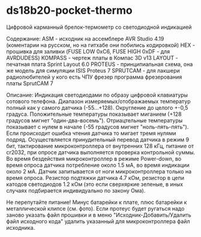 # ds18b20-pocket-thermo
Цифровой карманный брелок-термометр со светодиодной индикацией

Содержание:
ASM - исходник на ассемблере AVR Studio 4.19 (коментарии на русском, но на гитхабе они побились кодировкой)
HEX - прошивка для заливки (FUSE LOW 0xC6, FUSE HIGH 0xDF - для AVRDUDESS)
KOMPASS - чертеж платы в Компас 3D v13
LAYOUT - печатная плата Sprint Layout 6.0
PROTEUS - принципиальная схема, она же модель для симуляции ISIS Proteus 7
SPRUTCAM - для лакшери радиолюбителей у кого есть ЧПУ фрезер программа фрезерования платы SprutCAM 7

Описание:
Индикация светодиодами по образу цифровой клавиатуры сотового телефона. Диапазон измеряемых/отображаемых температур полный как у самого датчика (-55...+128). Округление до целого +-0,5 градуса. Положительные температуры показывает миганием (+128 градусов мигнет "один-два-восемь"). Отриацтельные температуры показывает с нулем в начале (-55 градусов мигнет "ноль-пять-пять"). Если происходит ошибка чтения датчика то мигает тремя нулями подряд. 
Осуществляется принудительный перевод датчика в режим 9 бит, тактирование микроконтроллера от внутренних 128 кГц, питание от cr2032, при опросе датчика выполняется проверка контрольной суммы. 
Во время бездействия микроконтроллер в режиме Power-down, во время опроса датчика потребление около 1.5 мА, во время индикации около 2 мА. Датчик запитывается от ноги микроконтроллера только на время опроса. Резистор подтяжки датчика 4.7 кОм, резистор в цепи катодов светодиодов 1.2 кОм (это если сверхяркие зеленые, в иных случаях подбирается индивидуально по закону Ома). 

Не перепутайте питание! Минус батарейки к плате, плюс батарейки к металлической клипсе (см. фото).
Если протеус будет ругаться надо заново указать файл прошивки и в меню "Исходник-Добавить/Удалить файл исходного кода" удалить указанный для микроконтроллера файл исходника. 
